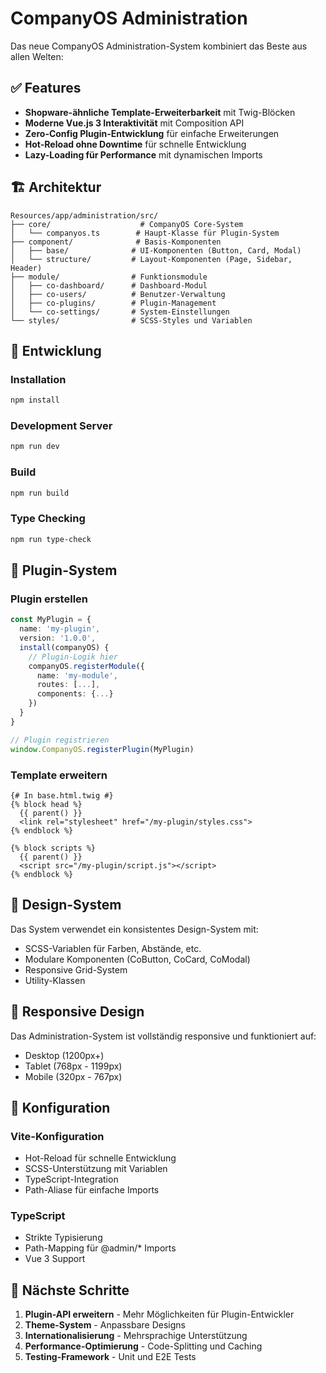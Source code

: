 # CompanyOS Administration

Das neue CompanyOS Administration-System kombiniert das Beste aus allen Welten:

## ✅ Features

- **Shopware-ähnliche Template-Erweiterbarkeit** mit Twig-Blöcken
- **Moderne Vue.js 3 Interaktivität** mit Composition API
- **Zero-Config Plugin-Entwicklung** für einfache Erweiterungen
- **Hot-Reload ohne Downtime** für schnelle Entwicklung
- **Lazy-Loading für Performance** mit dynamischen Imports

## 🏗️ Architektur

```
Resources/app/administration/src/
├── core/                    # CompanyOS Core-System
│   └── companyos.ts        # Haupt-Klasse für Plugin-System
├── component/              # Basis-Komponenten
│   ├── base/              # UI-Komponenten (Button, Card, Modal)
│   └── structure/         # Layout-Komponenten (Page, Sidebar, Header)
├── module/                # Funktionsmodule
│   ├── co-dashboard/      # Dashboard-Modul
│   ├── co-users/          # Benutzer-Verwaltung
│   ├── co-plugins/        # Plugin-Management
│   └── co-settings/       # System-Einstellungen
└── styles/                # SCSS-Styles und Variablen
```

## 🚀 Entwicklung

### Installation
```bash
npm install
```

### Development Server
```bash
npm run dev
```

### Build
```bash
npm run build
```

### Type Checking
```bash
npm run type-check
```

## 🔌 Plugin-System

### Plugin erstellen
```typescript
const MyPlugin = {
  name: 'my-plugin',
  version: '1.0.0',
  install(companyOS) {
    // Plugin-Logik hier
    companyOS.registerModule({
      name: 'my-module',
      routes: [...],
      components: {...}
    })
  }
}

// Plugin registrieren
window.CompanyOS.registerPlugin(MyPlugin)
```

### Template erweitern
```twig
{# In base.html.twig #}
{% block head %}
  {{ parent() }}
  <link rel="stylesheet" href="/my-plugin/styles.css">
{% endblock %}

{% block scripts %}
  {{ parent() }}
  <script src="/my-plugin/script.js"></script>
{% endblock %}
```

## 🎨 Design-System

Das System verwendet ein konsistentes Design-System mit:
- SCSS-Variablen für Farben, Abstände, etc.
- Modulare Komponenten (CoButton, CoCard, CoModal)
- Responsive Grid-System
- Utility-Klassen

## 📱 Responsive Design

Das Administration-System ist vollständig responsive und funktioniert auf:
- Desktop (1200px+)
- Tablet (768px - 1199px)
- Mobile (320px - 767px)

## 🔧 Konfiguration

### Vite-Konfiguration
- Hot-Reload für schnelle Entwicklung
- SCSS-Unterstützung mit Variablen
- TypeScript-Integration
- Path-Aliase für einfache Imports

### TypeScript
- Strikte Typisierung
- Path-Mapping für @admin/* Imports
- Vue 3 Support

## 🎯 Nächste Schritte

1. **Plugin-API erweitern** - Mehr Möglichkeiten für Plugin-Entwickler
2. **Theme-System** - Anpassbare Designs
3. **Internationalisierung** - Mehrsprachige Unterstützung
4. **Performance-Optimierung** - Code-Splitting und Caching
5. **Testing-Framework** - Unit und E2E Tests 